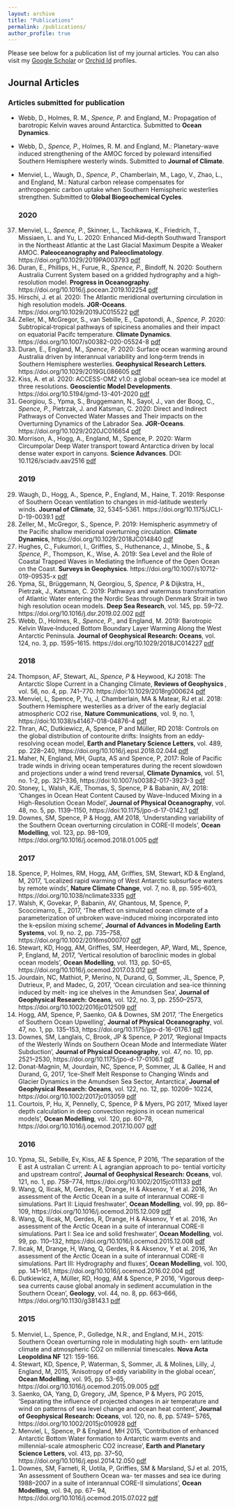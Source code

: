 ```yaml
---
layout: archive
title: "Publications"
permalink: /publications/
author_profile: true
---
```


<section class="page__content" itemprop="text">

<p>Please see below for a publication list of my journal articles. You can also visit my <a href="https://scholar.google.com/citations?user=GlrxwVIAAAAJ">Google Scholar</a> or <a href="https://orcid.org/0000-0001-5156-2204">Orchid Id</a> profiles.</p>

<h2 id="journal-articles">Journal Articles</h2>

<h3 id="articles-submitted-for-publication">Articles submitted for publication</h3>

<ul>

<li><p>Webb, D., Holmes, R. M., <em>Spence, P.</em> and England, M.: Propagation of barotropic Kelvin waves around Antarctica. Submitted to <strong>Ocean Dynamics</strong>.</p></li>

<li><p>Webb, D., <em>Spence, P.</em>, Holmes, R. M. and England, M.: Planetary-wave induced strengthening of the AMOC forced by poleward intensified Southern Hemisphere westerly winds. Submitted to <strong>Journal of Climate</strong>.</p></li>

<li><p>Menviel, L., Waugh, D., <em>Spence, P.</em>, Chamberlain, M., Lago, V., Zhao, L., and England, M.: Natural carbon release compensates for anthropogenic carbon uptake when Southern Hemispheric westerlies strengthen. Submitted to <strong>Global Biogeochemical Cycles</strong>.</p></li>

</ul>


<ol reversed>

<h3 id="2020">2020</h3>

<li>Menviel, L., <em>Spence, P.</em>, Skinner, L., Tachikawa, K., Friedrich, T., Missiaen, L. and Yu, L. 2020: Enhanced Mid‐depth Southward Transport in the Northeast Atlantic at the Last Glacial Maximum Despite a Weaker AMOC. <strong>Paleoceanography and Paleoclimatology</strong>. https://doi.org/10.1029/2019PA003793  <a href="/files/2019PA003793.pdf">pdf</a></li>

<li>Duran, E., Phillips, H., Furue, R., <em>Spence, P.</em>, Bindoff, N. 2020: Southern Australia Current System based on a gridded hydrography and a high-resolution model. <strong>Progress in Oceanography</strong>. https://doi.org/10.1016/j.pocean.2019.102254 <a href="/files/1-s2.0-S0079661119304343-main.pdf">pdf</a> </li>

<li>Hirschi, J. et al. 2020: The Atlantic meridional overturning circulation in high resolution models.<strong> JGR-Oceans</strong>. https://doi.org/10.1029/2019JC015522 <a href="/files/2019JC015522.pdf">pdf</a> </li>

<li>Zeller, M., McGregor, S., van Sebille, E., Capotondi, A., <em>Spence, P.</em> 2020: Subtropical‑tropical pathways of spiciness anomalies and their impact on equatorial Pacifc temperature. <strong>Climate Dynamics</strong>. https://doi.org/10.1007/s00382-020-05524-8 <a href="/files/Zeller2021_Article.pdf">pdf</a> </li>

<li>Duran, E., England, M., <em>Spence, P.</em> 2020: Surface ocean warming around Australia driven by interannual variability and long‐term trends in Southern Hemisphere westerlies. <strong>Geophysical Research Letters</strong>. https://doi.org/10.1029/2019GL086605 <a href="/files/2019GL086605.pdf">pdf</a></li>

<li>Kiss, A. et al. 2020: ACCESS-OM2 v1.0: a global ocean–sea ice model at three resolutions. <strong>Geoscientic Model Developments</strong>. https://doi.org/10.5194/gmd-13-401-2020 <a href="/files/gmd-13-401-2020.pdf">pdf</a> </li>

<li>Georgiou, S., Ypma, S., Bruggemann, N., Sayol, J., van der Boog, C., <em>Spence, P.</em>, Pietrzak, J. and Katsman, C. 2020: Direct and Indirect Pathways of Convected Water Masses and Their impacts on the Overturning Dynamics of the Labrador Sea. <strong>JGR-Oceans</strong>. https://doi.org/10.1029/2020JC016654 <a href="/files/2020JC016654.pdf">pdf</a> </li>

<li>Morrison, A., Hogg, A., England, M., Spence, P. 2020: Warm Circumpolar Deep Water transport toward Antarctica driven by local dense water export in canyons. <strong>Science Advances</strong>. DOI: 10.1126/sciadv.aav2516 <a href="/files/eaav2516.full.pdf">pdf</a></li>

<h3 id="2019">2019</h3>

 <li>Waugh, D., Hogg, A., Spence, P., England, M., Haine, T. 2019: Response of Southern Ocean ventilation to changes in mid-latitude westerly winds. <strong>Journal of Climate</strong>, 32, 5345-5361. https://doi.org/10.1175/JCLI-D-19-0039.1 <a href="/files/Waugh2019.pdf">pdf</a></li>
  

<li> Zeller, M., McGregor, S., Spence, P. 2019: Hemispheric asymmetry of the Pacific shallow meridional overturning circulation. <strong>Climate Dynamics</strong>, https://doi.org/10.1029/2018JC014840 <a href="/files/2018JC014840.pdf">pdf</a></li>

<li> Hughes, C., Fukumori, I., Griffies, S., Huthenance, J., Minobe, S., & <em>Spence, P.</em>, Thompson, K., Wise, A. 2019: Sea Level and the Role of Coastal Trapped Waves in Mediating the Influence of the Open Ocean on the Coast. <strong>Surveys in Geophysics</strong>. https://doi.org/10.1007/s10712-019-09535-x <a href="/files/2018JC014840.pdf">pdf</a></li>

<li>Ypma, SL, Brüggemann, N, Georgiou, S, <em>Spence, P</em> & Dijkstra, H., Pietrzak, J., Katsman, C. 2019: Pathways and watermass transformation of Atlantic Water entering the Nordic Seas through Denmark Strait in two high resolution ocean models. <strong>Deep Sea Research</strong>, vol. 145, pp. 59–72. https://doi.org/10.1016/j.dsr.2019.02.002 <a href="/files/1-s2.0-S0967063718302620-main.pdf">pdf</a></li>

<li>Webb, D., Holmes, R., <em>Spence, P.</em>, and England, M. 2019: Barotropic Kelvin Wave‐Induced Bottom Boundary Layer Warming Along the West Antarctic Peninsula. <strong> Journal of Geophysical Research: Oceans</strong>, vol. 124, no. 3, pp. 1595–1615. https://doi.org/10.1029/2018JC014227 <a href="/files/2018JC014227.pdf">pdf</a>  </li>


<h3 id="2018">2018</h3>

<li>Thompson, AF, Stewart, AL, <em>Spence, P</em> & Heywood, KJ 2018: The Antarctic Slope Current in a Changing Climate, <strong>Reviews of Geophysics </strong>, vol. 56, no. 4, pp. 741–770. https://doi:10.1029/2018rg000624 <a href="/files/Thompson_et_al-2018.pdf">pdf</a> </li>

<li>Menviel, L, Spence, P, Yu, J, Chamberlain, MA & Matear, RJ et al. 2018: Southern Hemisphere westerlies as a driver of the early deglacial atmospheric CO2 rise, <strong>Nature Communications</strong>, vol. 9, no. 1, https://doi:10.1038/s41467-018-04876-4 <a href="/files/s41467-018-04876-4.pdf">pdf</a></li>

<li>Thran, AC, Dutkiewicz, A, Spence, P and Müller, RD 2018: Controls on the global distribution of contourite drifts: Insights from an eddy-resolving ocean model, <strong>Earth and Planetary Science Letters</strong>, vol. 489, pp. 228–240, https://doi.org/10.1016/j.epsl.2018.02.044 <a href="/files/s41467-018-04876-4.pdf">pdf</a></li>

<li>Maher, N, England, MH, Gupta, AS and Spence, P, 2017: Role of Pacific trade winds in driving ocean temperatures during the recent slowdown and projections under a wind trend reversal, <strong>Climate Dynamics</strong>, vol. 51, no. 1-2, pp. 321–336, https://doi:10.1007/s00382-017-3923-3 <a href="/files/Maher2018.pdf">pdf</a> </li>

<li>Stoney, L, Walsh, KJE, Thomas, S, Spence, P & Babanin, AV, 2018: ‘Changes in Ocean Heat Content Caused by Wave-Induced Mixing in a High-Resolution Ocean Model’, <strong>Journal of Physical Oceanography</strong>, vol. 48, no. 5, pp. 1139–1150, https://doi:10.1175/jpo-d-17-0142.1 <a href="/files/Stoneyetal2018JPO.pdf">pdf</a> </li>

<li>Downes, SM, Spence, P & Hogg, AM 2018, ‘Understanding variability of the Southern Ocean overturning circulation in CORE-II models’, <strong>Ocean Modelling</strong>, vol. 123, pp. 98–109, https://doi.org/10.1016/j.ocemod.2018.01.005 <a href="/files/1-s2.0-S1463500318300234-main.pdf">pdf</a> </li>


<h3 id="2017">2017</h3>

<li>Spence, P, Holmes, RM, Hogg, AM, Griffies, SM, Stewart, KD & England, M, 2017, ‘Localized rapid warming of West Antarctic subsurface waters by remote winds’, <strong>Nature Climate Change</strong>, vol. 7, no. 8, pp. 595–603, https://doi.org/10.1038/nclimate3335 <a href="/files/nclimate3335.pdf">pdf</a></li>

<li>Walsh, K, Govekar, P, Babanin, AV, Ghantous, M, Spence, P, Scoccimarro, E., 2017, ‘The effect on simulated ocean climate of a parameterization of unbroken wave-induced mixing incorporated into the k-epsilon mixing scheme’, <strong>Journal of Advances in Modeling Earth Systems</strong>, vol. 9, no. 2, pp. 735–758, https://doi.org/10.1002/2016ms000707 <a href="/files/2016MS000707.pdf">pdf</a></li>

<li>Stewart, KD, Hogg, AM, Griffies, SM, Heerdegen, AP, Ward, ML, Spence, P, England, M, 2017, ‘Vertical resolution of baroclinic modes in global ocean models’, <strong>Ocean Modelling</strong>, vol. 113, pp. 50–65, https://doi.org/10.1016/j.ocemod.2017.03.012 <a href="/files/1-s2.0-S1463500317300434-main.pdf">pdf</a> </li>

<li>Jourdain, NC, Mathiot, P, Merino, N, Durand, G, Sommer, JL, Spence, P, Dutrieux, P, and Madec, G, 2017, ‘Ocean circulation and sea-ice thinning induced by melt- ing ice shelves in the Amundsen Sea’, <strong>Journal of Geophysical Research: Oceans</strong>, vol. 122, no. 3, pp. 2550–2573, https://doi.org/10.1002/2016jc012509 <a href="/files/2016JC012509.pdf">pdf</a> </li>

<li>Hogg, AM, Spence, P, Saenko, OA & Downes, SM 2017, ‘The Energetics of Southern Ocean Upwelling’, <strong>Journal of Physical Oceanography</strong>, vol. 47, no. 1, pp. 135–153, https://doi.org/10.1175/jpo-d-16-0176.1 <a href="/files/Hogg2017.pdf">pdf</a> </li>


<li>Downes, SM, Langlais, C, Brook, JP & Spence, P 2017, ‘Regional Impacts of the Westerly Winds on Southern Ocean Mode and Intermediate Water Subduction’, <strong>Journal of Physical Oceanography</strong>, vol. 47, no. 10, pp. 2521–2530, https://doi.org/10.1175/jpo-d-17-0106.1 <a href="/files/Downes2017.pdf">pdf</a> </li>

<li>Donat-Magnin, M, Jourdain, NC, Spence, P, Sommer, JL & Gallée, H and Durand, G, 2017, ‘Ice-Shelf Melt Response to Changing Winds and Glacier Dynamics in the Amundsen Sea Sector, Antarctica’, <strong>Journal of Geophysical Research: Oceans</strong>, vol. 122, no. 12, pp. 10206– 10224, https://doi.org/10.1002/2017jc013059 <a href="/files/2017JC013059.pdf">pdf</a></li>

<li>Courtois, P, Hu, X, Pennelly, C, Spence, P & Myers, PG 2017, ‘Mixed layer depth calculation in deep convection regions in ocean numerical models’, <strong>Ocean Modelling</strong>, vol. 120, pp. 60–78, https://doi.org/10.1016/j.ocemod.2017.10.007 <a href="/files/1-s2.0-S146350031730152X-main.pdf">pdf</a> </li>

<h3 id="2016">2016</h3>

<li>Ypma, SL, Sebille, Ev, Kiss, AE & Spence, P 2016, ‘The separation of the E ast A ustralian C urrent: A L agrangian approach to po- tential vorticity and upstream control’, <strong>Journal of Geophysical Research: Oceans</strong>, vol. 121, no. 1, pp. 758–774, https://doi.org/10.1002/2015jc011133 <a href="/files/2015JC011133.pdf">pdf</a> </li>

<li>Wang, Q, Ilicak, M, Gerdes, R, Drange, H & Aksenov, Y et al. 2016, ‘An assessment of the Arctic Ocean in a suite of interannual CORE-II simulations. Part II: Liquid freshwater’, <strong>Ocean Modelling</strong>, vol. 99, pp. 86–109, https://doi.org/10.1016/j.ocemod.2015.12.009 <a href="/files/1-s2.0-S1463500315002450-main.pdf">pdf</a> </li>

<li>Wang, Q, Ilicak, M, Gerdes, R, Drange, H & Aksenov, Y et al. 2016, ‘An assessment of the Arctic Ocean in a suite of interannual CORE-II simulations. Part I: Sea ice and solid freshwater’, <strong>Ocean Modelling</strong>, vol. 99, pp. 110–132, https://doi.org/10.1016/j.ocemod.2015.12.008 <a href="/files/1-s2.0-S1463500315002449-main.pdf">pdf</a> </li>

<li>Ilıcak, M, Drange, H, Wang, Q, Gerdes, R & Aksenov, Y et al. 2016, ‘An assessment of the Arctic Ocean in a suite of interannual CORE-II simulations. Part III: Hydrography and fluxes’, <strong>Ocean Modelling</strong>, vol. 100, pp. 141–161, https://doi.org/10.1016/j.ocemod.2016.02.004 <a href="/files/1-s2.0-S1463500316000238-main.pdf">pdf</a> </li>

<li>Dutkiewicz, A, Müller, RD, Hogg, AM & Spence, P 2016, ‘Vigorous deep-sea currents cause global anomaly in sediment accumulation in the Southern Ocean’, <strong>Geology</strong>, vol. 44, no. 8, pp. 663–666, https://doi.org/10.1130/g38143.1 <a href="/files/Dukiewicz2016.pdf">pdf</a></li>


<h3 id="2015">2015</h3>


<li>Menviel, L., Spence, P., Golledge, N.R., and England, M.H., 2015: Southern Ocean overturning role in modulating high south- ern latitude climate and atmospheric CO2 on millennial timescales. <strong>Nova Acta Leopoldina NF</strong> 121: 159-166.</li>

<li>Stewart, KD, Spence, P, Waterman, S, Sommer, JL & Molines, Lilly, J, England, M, 2015, ‘Anisotropy of eddy variability in the global ocean’, <strong>Ocean Modelling</strong>, vol. 95, pp. 53–65, https://doi.org/10.1016/j.ocemod.2015.09.005 <a href="/files/1-s2.0-S1463500315001638-main.pdf">pdf</a> </li>

<li>Saenko, OA, Yang, D, Gregory, JM, Spence, P & Myers, PG 2015, ‘Separating the influence of projected changes in air temperature and wind on patterns of sea level change and ocean heat content’, <strong>Journal of Geophysical Research: Oceans</strong>, vol. 120, no. 8, pp. 5749– 5765, https://doi.org/10.1002/2015jc010928 <a href="/files/2015JC010928.pdf">pdf</a></li>

<li>Menviel, L, Spence, P & England, MH 2015, ‘Contribution of enhanced Antarctic Bottom Water formation to Antarctic warm events and millennial-scale atmospheric CO2 increase’, <strong>Earth and Planetary Science Letters</strong>, vol. 413, pp. 37–50, https://doi.org/10.1016/j.epsl.2014.12.050 <a href="/files/1-s2.0-S0012821X14008115-main.pdf">pdf</a></li>

<li>Downes, SM, Farneti, R, Uotila, P, Griffies, SM & Marsland, SJ et al. 2015, ‘An assessment of Southern Ocean wa- ter masses and sea ice during 1988–2007 in a suite of interannual CORE-II simulations’, <strong>Ocean Modelling</strong>, vol. 94, pp. 67– 94, https://doi.org/10.1016/j.ocemod.2015.07.022 <a href="/files/1-s2.0-S1463500315001420-main.pdf">pdf</a></li>

</ol>


